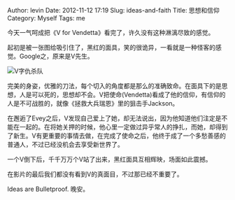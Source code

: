 Author: levin
Date: 2012-11-12 17:19
Slug: ideas-and-faith
Title: 思想和信仰
Category: Myself
Tags: me

今天一气呵成把《V for Vendetta》看完了，许久没有这种淋漓尽致的感觉。

<!-- more -->

起初是被一张图给吸引住了，黑红的面具，笑的很诡异，一看就是一种怪客的感觉。Google之，原来是V先生。

![V字仇杀队](/img/v.jpg)

完美的身姿，优雅的刀法，每个切入的角度都是那么的准确致命。在面具下的是思想，人是可以死的，思想却不会。V把使命(Vendetta)看成了他的信仰，有信仰的人是不可战胜的，就像《拯救大兵瑞恩》里的狙击手Jackson。

在邂逅了Evey之后，V发现自己爱上了她，却无法说出，因为他知道他们注定是不能在一起的。在将她关押的时候，他心里一定做过异乎常人的挣扎，而她，却得到了新生。V有更重要的事情去做，在完成了使命之后，他终于成了一个多愁善感的普通人，不过已经没机会去享受新世界了。

一个V倒下后，千千万万个V站了出来，黑红面具互相辉映，场面如此震撼。

在影片的最后我们都没有看到V的真面目，不过那已经不重要了。

Ideas are Bulletproof.
晚安。
